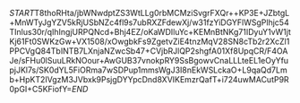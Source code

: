 $START$T8thoRHta/jbWNwdptZS3WtLLg0rbMCMziSvgrFXQr++KP3E+JZbtgL+MnWTyJgYZV5kRjUSbNZc4fl9s7ubRXZFdewXj/w31fzYiDGYFlWSgPlhjc54TInlus30r/qIhIngjURPQNcd+Bhj4EZ/oKaWDIluYc+KEMnBtNKg71IDyuY1vW1jtKj61Ft0SWKzGw+VX1508/xOwgbkFs9ZgetvZiE4tnzMqV28SN8cTb2r2XcZl1PPCVgQ84TbINTB7LXnjaNZwcSb47+CVjbRJlQP2shgfA01Xf8UpqCR/F4OAJe/sFHu0lSuuLRkNOour+AwGUB37vnokpRY9SsBgowvCnaLLLteEL1eOyYfupjJKl7s/SK0dYL5FiORma7wSDPup1mmsWgJ3I8nEkWSLckaO+L9qaQd7Lmb+HpKT2IVgzM3JVbxk9PsjgDYYpcDnd8XVIKEmzrQafT+i724uwMACutP9R0pGI+C5KFiofY=$END$